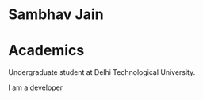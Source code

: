 # Sambhav Jain

# Academics
Undergraduate student at Delhi Technological University.

I am a developer
